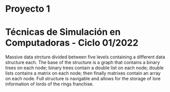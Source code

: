 # Proyecto 1
# Técnicas de Simulación en Computadoras - Ciclo 01/2022

Massive data strcture divided between five levels containing a different data structure each. 
The base of the structure is a graph that contains a binary trees on each node; binary trees contain a double list on each node; double lists contains a matrix on each node; then finally matrixes contain an array on each node.
Full structure is navigable and allows for the storage of lore information of lords of the rings franchise.
